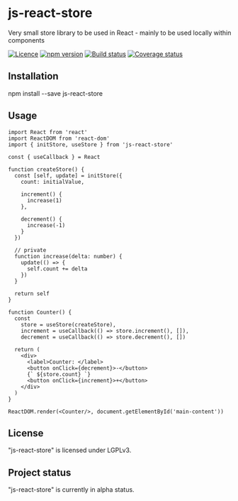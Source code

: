 # js-react-store

Very small store library to be used in React - mainly to be used locally within components

[![Licence](https://img.shields.io/badge/licence-LGPLv3-blue.svg?style=flat)](https://github.com/js-works/js-react-store/blob/master/LICENSE)
[![npm version](https://img.shields.io/npm/v/js-react-store.svg?style=flat)](https://www.npmjs.com/package/js-react-store)
[![Build status](https://travis-ci.com/js-works/js-react-store.svg)](https://travis-ci.org/js-works/js-react-store)
[![Coverage status](https://coveralls.io/repos/github/js-works/js-react-store/badge.svg?branch=master)](https://coveralls.io/github/js-works/js-react-store?branch=master)

## Installation

npm install --save js-react-store

## Usage
```tsx
import React from 'react'
import ReactDOM from 'react-dom'
import { initStore, useStore } from 'js-react-store'

const { useCallback } = React

function createStore() { 
  const [self, update] = initStore({
    count: initialValue,

    increment() {
      increase(1)
    },

    decrement() {
      increase(-1)
    }
  })

  // private
  function increase(delta: number) {
    update(() => {
      self.count += delta
    })
  }
  
  return self
}

function Counter() {
  const
    store = useStore(createStore),
    increment = useCallback(() => store.increment(), []),
    decrement = useCallback(() => store.decrement(), [])

  return (
    <div>
      <label>Counter: </label>
      <button onClick={decrement}>-</button>
      {` ${store.count} `}
      <button onClick={increment}>+</button>
    </div>
  )
}

ReactDOM.render(<Counter/>, document.getElementById('main-content'))
```

## License

"js-react-store" is licensed under LGPLv3.

## Project status

"js-react-store" is currently in alpha status.

